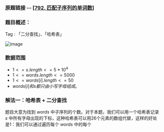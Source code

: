 ### 原题链接 -- [[792. 匹配子序列的单词数](https://leetcode.cn/problems/number-of-matching-subsequences/)]

### 题目概述：
Tag : 「二分查找」、「哈希表」

![image](https://user-images.githubusercontent.com/99656524/202332481-e9da99dc-7c64-4b5b-bb11-c436e6a2e93b.png)


### 数据范围
* $1 <= s.length <= 5 * 10^4$
* $1 <= words.length <= 5000$
* $1 <= words[i].length <= 50$
* $words[i]和 s 都只由小写字母组成。$

### 解法一：哈希表 + 二分查找
题目大意为找到 $words$ 中子序列的个数。对于本题，我们可以用一个哈希表记录 $s$ 中所有字母出现的下标，这种哈希表可以用26个元素的数组代替，这样的好处是1：我们可以通过遍历每个 $words$ 中的每个
